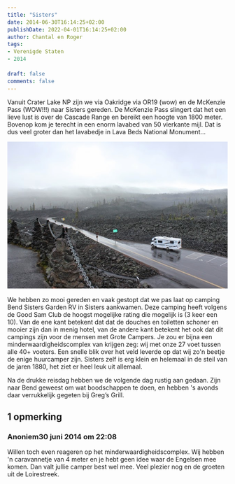 ```yaml
---
title: "Sisters"
date: 2014-06-30T16:14:25+02:00
publishDate: 2022-04-01T16:14:25+02:00
author: Chantal en Roger
tags:
- Verenigde Staten
- 2014

draft: false
comments: false
---
```


Vanuit Crater Lake NP zijn we via Oakridge via OR19 (wow) en de McKenzie Pass (WOW!!!) naar Sisters gereden. De McKenzie Pass slingert dat het een lieve lust is over de Cascade Range en bereikt een hoogte van 1800 meter. Bovenop kom je terecht in een enorm lavabed van 50 vierkante mijl. Dat is dus veel groter dan het lavabedje in Lava Beds National Monument...

![McKenzie Pass](./images/IMG_54953.jpg)

We hebben zo mooi gereden en vaak gestopt dat we pas laat op camping Bend Sisters Garden RV in Sisters aankwamen. Deze camping heeft volgens de Good Sam Club de hoogst mogelijke rating die mogelijk is (3 keer een 10). Van de ene kant betekent dat dat de douches en toiletten schoner en mooier zijn dan in menig hotel, van de andere kant betekent het ook dat dit campings zijn voor de mensen met Grote Campers. Je zou er bijna een minderwaardigheidscomplex van krijgen zeg: wij met onze 27 voet tussen alle 40+ voeters. Een snelle blik over het veld leverde op dat wij zo'n beetje de enige huurcamper zijn. Sisters zelf is erg klein en helemaal in de steil van de jaren 1880, het ziet er heel leuk uit allemaal.

Na de drukke reisdag hebben we de volgende dag rustig aan gedaan. Zijn naar Bend geweest om wat boodschappen te doen, en hebben 's avonds daar verrukkelijk gegeten bij Greg’s Grill.

## 1 opmerking

### Anoniem30 juni 2014 om 22:08

Willen toch even reageren op het minderwaardigheidscomplex.
Wij hebben 'n caravannetje van 4 meter en je hebt geen idee waar de Engelsen mee komen. Dan valt jullie camper best wel mee. Veel plezier nog en de groeten uit de Loirestreek.
